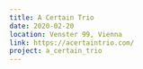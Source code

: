 ```yaml
---
title: A Certain Trio
date: 2020-02-20
location: Venster 99, Vienna
link: https://acertaintrio.com/
project: a_certain_trio
---
```


